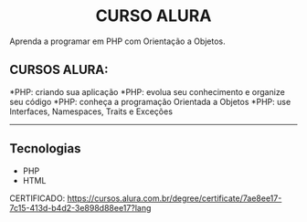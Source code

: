 <h1 align="center"> <b>CURSO ALURA</b></h1>

<p> Aprenda a programar em PHP com Orientação a Objetos.</p>

## CURSOS ALURA: 

*PHP: criando sua aplicação
*PHP: evolua seu conhecimento e organize seu código
*PHP: conheça a programação Orientada a Objetos
*PHP: use Interfaces, Namespaces, Traits e Exceções </p>

<hr>

## Tecnologias
* PHP
* HTML

CERTIFICADO: https://cursos.alura.com.br/degree/certificate/7ae8ee17-7c15-413d-b4d2-3e898d88ee17?lang

